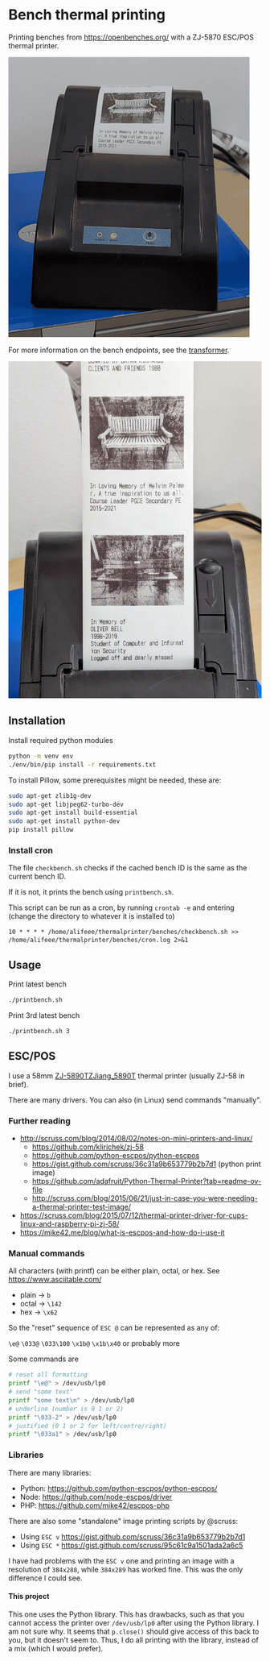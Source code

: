 # Bench thermal printing

Printing benches from <https://openbenches.org/> with a ZJ-5870 ESC/POS thermal printer.

![gif of thermal printer printing out a picture of a bench and then an inscription](images/printer.gif)

For more information on the bench endpoints, see the [transformer](https://github.com/alifeee/openbenches-train-sign/tree/main/transformer).

![picture of printed thermal paper, showing several benches and inscriptions](images/printer.jpg)

## Installation

Install required python modules

```bash
python -m venv env
./env/bin/pip install -r requirements.txt
```

To install Pillow, some prerequisites might be needed, these are:

```bash
sudo apt-get zlib1g-dev
sudo apt-get libjpeg62-turbo-dev
sudo apt-get install build-essential
sudo apt-get install python-dev
pip install pillow
```

### Install cron

The file `checkbench.sh` checks if the cached bench ID is the same as the current bench ID.

If it is not, it prints the bench using `printbench.sh`.

This script can be run as a cron, by running `crontab -e` and entering (change the directory to whatever it is installed to)

```cron
10 * * * * /home/alifeee/thermalprinter/benches/checkbench.sh >> /home/alifeee/thermalprinter/benches/cron.log 2>&1
```

## Usage

Print latest bench

```bash
./printbench.sh
```

Print 3rd latest bench

```bash
./printbench.sh 3
```

## ESC/POS

I use a 58mm [ZJ-5890TZJiang_5890T][ZJ-58] thermal printer (usually ZJ-58 in brief).

There are many drivers. You can also (in Linux) send commands "manually".

### Further reading

- <http://scruss.com/blog/2014/08/02/notes-on-mini-printers-and-linux/>
  - <https://github.com/klirichek/zj-58>
  - <https://github.com/python-escpos/python-escpos>
  - <https://gist.github.com/scruss/36c31a9b653779b2b7d1> (python print image)
  - <https://github.com/adafruit/Python-Thermal-Printer?tab=readme-ov-file>
  - <http://scruss.com/blog/2015/06/21/just-in-case-you-were-needing-a-thermal-printer-test-image/>
- <https://scruss.com/blog/2015/07/12/thermal-printer-driver-for-cups-linux-and-raspberry-pi-zj-58/>
- <https://mike42.me/blog/what-is-escpos-and-how-do-i-use-it>

### Manual commands

All characters (with printf) can be either plain, octal, or hex. See <https://www.asciitable.com/>

- plain → `b`
- octal → `\142`
- hex → `\x62`

So the "reset" sequence of `ESC @` can be represented as any of:

`\e@` `\033@` `\033\100` `\x1b@` `\x1b\x40` or probably more

Some commands are

```bash
# reset all formatting
printf "\e@" > /dev/usb/lp0
# send "some text"
printf "some text\n" > /dev/usb/lp0
# underline (number is 0 1 or 2)
printf "\033-2" > /dev/usb/lp0
# justified (0 1 or 2 for left/centre/right)
printf "\033a1" > /dev/usb/lp0
```

### Libraries

There are many libraries:

- Python: <https://github.com/python-escpos/python-escpos/>
- Node: <https://github.com/node-escpos/driver>
- PHP: <https://github.com/mike42/escpos-php>

There are also some "standalone" image printing scripts by @scruss:

- Using `ESC v` <https://gist.github.com/scruss/36c31a9b653779b2b7d1>
- Using `ESC *` <https://gist.github.com/scruss/95c61c9a1501ada2a6c5>

I have had problems with the `ESC v` one and printing an image with a resolution of `384x288`, while `384x289` has worked fine. This was the only difference I could see.

#### This project

This one uses the Python library. This has drawbacks, such as that you cannot access the printer over `/dev/usb/lp0` after using the Python library. I am not sure why. It seems that `p.close()` should give access of this back to you, but it doesn't seem to. Thus, I do all printing with the library, instead of a mix (which I would prefer).

[ZJ-58]: http://www.zjiang.com/en/init.php/product/index?id=28
